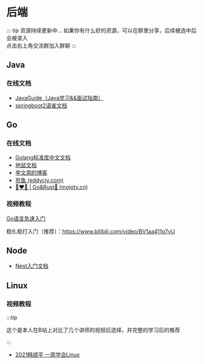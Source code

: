 # 后端

::: tip 资源持续更新中...
如果你有什么好的资源，可以在群里分享，后续被选中后会被录入 <br>
点击右上角交流群加入群聊
:::


## Java

### 在线文档

- [JavaGuide（Java学习&&面试指南）](https://javaguide.cn/home.html#%E9%A1%B9%E7%9B%AE%E7%9B%B8%E5%85%B3)
- [springboot2语雀文档](https://www.yuque.com/atguigu/springboot/lcfeme)




## Go

### 在线文档

- [Golang标准库中文文档](http://doc.golang.ltd/)
- [地鼠文档](https://www.topgoer.cn/)
- [李文周的博客](https://www.liwenzhou.com/posts/Go/golang-menu/)
- [煎鱼 (eddycjy.com)](https://eddycjy.com/)
- [🐶❤️🦀 | Go&Rust🦀 (mojotv.cn)](https://mojotv.cn/)

### 视频教程
[Go语言急速入门](https://www.bilibili.com/video/BV1ZJ411W7jG?p=1&vd_source=4db4edf8e68a4ceac9f0a41212e6f026)

稳扎稳打入门（推荐）：https://www.bilibili.com/video/BV1aa411g7vU



## Node

- [Nest入门文档](https://docs.nestjs.cn/9/firststeps)

## Linux

### 视频教程

:::tip

这个是本人在B站上对比了几个讲师的视频后选择，并完整的学习后的推荐

:::

- [2021韩顺平 一周学会Linux](https://www.bilibili.com/video/BV1Sv411r7vd?p=1&vd_source=4db4edf8e68a4ceac9f0a41212e6f026)